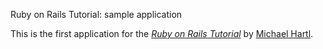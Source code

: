 Ruby on Rails Tutorial: sample application

This is the first application for the
[*Ruby on Rails Tutorial*](http://railstutorial.org/)
by [Michael Hartl](http://michaelhartl.com/).
